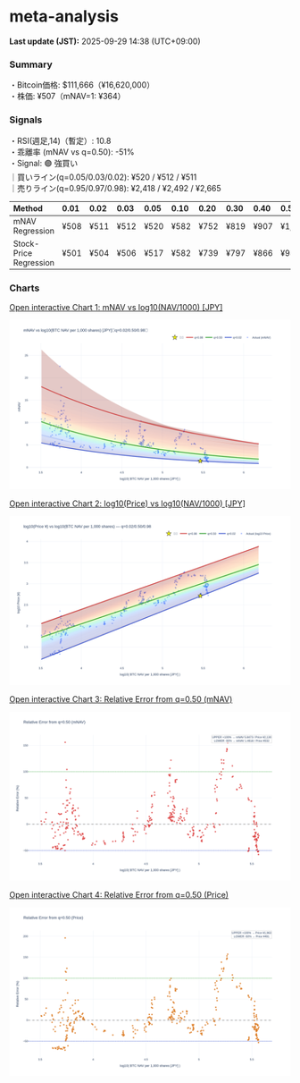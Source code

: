 # meta-analysis


<!--REPORT:START-->
**Last update (JST):** 2025-09-29 14:38 (UTC+09:00)

### Summary
・Bitcoin価格: $111,666（¥16,620,000）  
・株価: ¥507（mNAV=1: ¥364）

### Signals
・RSI(週足,14)（暫定）: 10.8  
・乖離率 (mNAV vs q=0.50): -51%  
・Signal: 🟣 強買い  
｜買いライン(q=0.05/0.03/0.02): ¥520 / ¥512 / ¥511  
｜売りライン(q=0.95/0.97/0.98): ¥2,418 / ¥2,492 / ¥2,665

| Method                 | 0.01   | 0.02   | 0.03   | 0.05   | 0.10   | 0.20   | 0.30   | 0.40   | 0.50   | 0.60   | 0.70   | 0.80   | 0.90   | 0.95   | 0.97   | 0.98   | 0.99   |
|:-----------------------|:-------|:-------|:-------|:-------|:-------|:-------|:-------|:-------|:-------|:-------|:-------|:-------|:-------|:-------|:-------|:-------|:-------|
| mNAV Regression        | ¥508   | ¥511   | ¥512   | ¥520   | ¥582   | ¥752   | ¥819   | ¥907   | ¥1,065 | ¥1,220 | ¥1,333 | ¥1,681 | ¥2,184 | ¥2,418 | ¥2,492 | ¥2,665 | ¥2,649 |
| Stock-Price Regression | ¥501   | ¥504   | ¥506   | ¥517   | ¥582   | ¥739   | ¥797   | ¥866   | ¥981   | ¥1,083 | ¥1,238 | ¥1,606 | ¥2,013 | ¥2,256 | ¥2,250 | ¥2,453 | ¥2,469 |

### Charts
[Open interactive Chart 1: mNAV vs log10(NAV/1000) [JPY]](https://tkzm240.github.io/meta-analysis/fig1.html)

![fig1](assets/fig1.png)

[Open interactive Chart 2: log10(Price) vs log10(NAV/1000) [JPY]](https://tkzm240.github.io/meta-analysis/fig2.html)

![fig2](assets/fig2.png)

[Open interactive Chart 3: Relative Error from q=0.50 (mNAV)](https://tkzm240.github.io/meta-analysis/fig3.html)

![fig3](assets/fig3.png)

[Open interactive Chart 4: Relative Error from q=0.50 (Price)](https://tkzm240.github.io/meta-analysis/fig4.html)

![fig4](assets/fig4.png)
<!--REPORT:END-->
